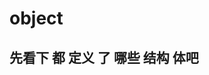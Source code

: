 # object 

## 先看下 都 定义 了 哪些 结构 体吧

```
```


```

```



```

```



```

```



```

```



```

```



```

```



```

```



```

```



```

```



```

```



```

```



```

```



```

```



```

```



```

```



```

```



```

```



```

```



```

```



```

```



```

```

